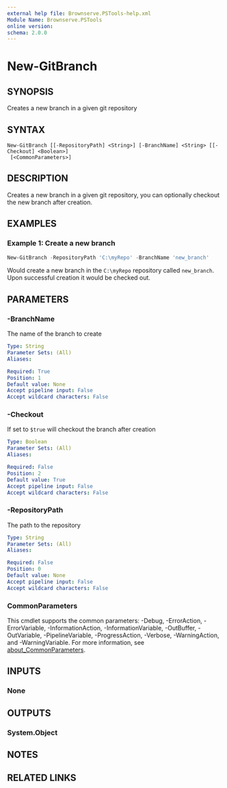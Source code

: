 ```yaml
---
external help file: Brownserve.PSTools-help.xml
Module Name: Brownserve.PSTools
online version:
schema: 2.0.0
---
```


# New-GitBranch

## SYNOPSIS

Creates a new branch in a given git repository

## SYNTAX

```text
New-GitBranch [[-RepositoryPath] <String>] [-BranchName] <String> [[-Checkout] <Boolean>]
 [<CommonParameters>]
```

## DESCRIPTION

Creates a new branch in a given git repository, you can optionally checkout the new branch after creation.

## EXAMPLES

### Example 1: Create a new branch

```powershell
New-GitBranch -RepositoryPath 'C:\myRepo' -BranchName 'new_branch'
```

Would create a new branch in the `C:\myRepo` repository called `new_branch`.
Upon successful creation it would be checked out.

## PARAMETERS

### -BranchName

The name of the branch to create

```yaml
Type: String
Parameter Sets: (All)
Aliases:

Required: True
Position: 1
Default value: None
Accept pipeline input: False
Accept wildcard characters: False
```

### -Checkout

If set to `$true` will checkout the branch after creation

```yaml
Type: Boolean
Parameter Sets: (All)
Aliases:

Required: False
Position: 2
Default value: True
Accept pipeline input: False
Accept wildcard characters: False
```

### -RepositoryPath

The path to the repository

```yaml
Type: String
Parameter Sets: (All)
Aliases:

Required: False
Position: 0
Default value: None
Accept pipeline input: False
Accept wildcard characters: False
```

### CommonParameters

This cmdlet supports the common parameters: -Debug, -ErrorAction, -ErrorVariable, -InformationAction, -InformationVariable, -OutBuffer, -OutVariable, -PipelineVariable, -ProgressAction, -Verbose, -WarningAction, and -WarningVariable. For more information, see [about_CommonParameters](http://go.microsoft.com/fwlink/?LinkID=113216).

## INPUTS

### None

## OUTPUTS

### System.Object

## NOTES

## RELATED LINKS
